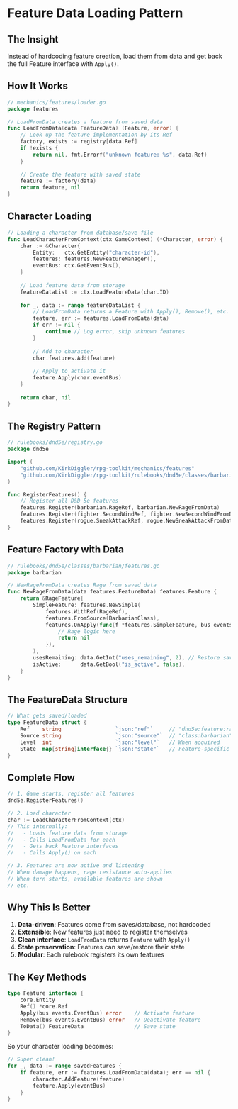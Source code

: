 # Feature Data Loading Pattern

## The Insight

Instead of hardcoding feature creation, load them from data and get back the full Feature interface with `Apply()`.

## How It Works

```go
// mechanics/features/loader.go
package features

// LoadFromData creates a feature from saved data
func LoadFromData(data FeatureData) (Feature, error) {
    // Look up the feature implementation by its Ref
    factory, exists := registry[data.Ref]
    if !exists {
        return nil, fmt.Errorf("unknown feature: %s", data.Ref)
    }
    
    // Create the feature with saved state
    feature := factory(data)
    return feature, nil
}
```

## Character Loading

```go
// Loading a character from database/save file
func LoadCharacterFromContext(ctx GameContext) (*Character, error) {
    char := &Character{
        Entity:   ctx.GetEntity("character-id"),
        features: features.NewFeatureManager(),
        eventBus: ctx.GetEventBus(),
    }
    
    // Load feature data from storage
    featureDataList := ctx.LoadFeatureData(char.ID)
    
    for _, data := range featureDataList {
        // LoadFromData returns a Feature with Apply(), Remove(), etc.
        feature, err := features.LoadFromData(data)
        if err != nil {
            continue // Log error, skip unknown features
        }
        
        // Add to character
        char.features.Add(feature)
        
        // Apply to activate it
        feature.Apply(char.eventBus)
    }
    
    return char, nil
}
```

## The Registry Pattern

```go
// rulebooks/dnd5e/registry.go
package dnd5e

import (
    "github.com/KirkDiggler/rpg-toolkit/mechanics/features"
    "github.com/KirkDiggler/rpg-toolkit/rulebooks/dnd5e/classes/barbarian"
)

func RegisterFeatures() {
    // Register all D&D 5e features
    features.Register(barbarian.RageRef, barbarian.NewRageFromData)
    features.Register(fighter.SecondWindRef, fighter.NewSecondWindFromData)
    features.Register(rogue.SneakAttackRef, rogue.NewSneakAttackFromData)
}
```

## Feature Factory with Data

```go
// rulebooks/dnd5e/classes/barbarian/features.go
package barbarian

// NewRageFromData creates Rage from saved data
func NewRageFromData(data features.FeatureData) features.Feature {
    return &RageFeature{
        SimpleFeature: features.NewSimple(
            features.WithRef(RageRef),
            features.FromSource(BarbarianClass),
            features.OnApply(func(f *features.SimpleFeature, bus events.EventBus) error {
                // Rage logic here
                return nil
            }),
        ),
        usesRemaining: data.GetInt("uses_remaining", 2), // Restore saved state
        isActive:      data.GetBool("is_active", false),
    }
}
```

## The FeatureData Structure

```go
// What gets saved/loaded
type FeatureData struct {
    Ref    string                 `json:"ref"`     // "dnd5e:feature:rage"
    Source string                 `json:"source"`  // "class:barbarian"
    Level  int                    `json:"level"`   // When acquired
    State  map[string]interface{} `json:"state"`   // Feature-specific data
}
```

## Complete Flow

```go
// 1. Game starts, register all features
dnd5e.RegisterFeatures()

// 2. Load character
char := LoadCharacterFromContext(ctx)
// This internally:
//   - Loads feature data from storage
//   - Calls LoadFromData for each
//   - Gets back Feature interfaces
//   - Calls Apply() on each

// 3. Features are now active and listening
// When damage happens, rage resistance auto-applies
// When turn starts, available features are shown
// etc.
```

## Why This Is Better

1. **Data-driven**: Features come from saves/database, not hardcoded
2. **Extensible**: New features just need to register themselves
3. **Clean interface**: `LoadFromData` returns `Feature` with `Apply()`
4. **State preservation**: Features can save/restore their state
5. **Modular**: Each rulebook registers its own features

## The Key Methods

```go
type Feature interface {
    core.Entity
    Ref() *core.Ref
    Apply(bus events.EventBus) error    // Activate feature
    Remove(bus events.EventBus) error   // Deactivate feature
    ToData() FeatureData                // Save state
}
```

So your character loading becomes:
```go
// Super clean!
for _, data := range savedFeatures {
    if feature, err := features.LoadFromData(data); err == nil {
        character.AddFeature(feature)
        feature.Apply(eventBus)
    }
}
```